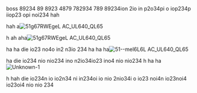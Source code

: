 boss 89234 89 8923 4879 782934 789 89234ion 2io in p2o34pi o iop234p iiop23 opi noi234
hah

hah
a![51g67RWEgeL _AC_UL640_QL65_](https://github.com/eduffield9/expert-system/assets/152788646/58da7724-0536-4352-923c-bada34dd6413)

h
ah
aha![51g67RWEgeL _AC_UL640_QL65_](https://github.com/eduffield9/expert-system/assets/152788646/a3924aa5-3e42-473f-99a6-d97e163c9901)

ha
ha die io23 no4o in2 n3io 234 
ha
ha
ha![51--mel6L6L _AC_UL640_QL65_](https://github.com/eduffield9/expert-system/assets/152788646/19d920fb-9ed4-4f3f-85c5-52e8b0948d39)

ha die io234 nio nio234 ino n2io34io23 ino4 nio nio234 
h
ha
ha![Unknown-1](https://github.com/eduffield9/expert-system/assets/152788646/eb3d4b4c-4585-45b2-afaa-0d56bf2102fd)

h
hah
  die io234n io io2n34 ni in234oi io nio 2nio34i o io23 noi4n io23noi4 io23oi4 nio nio 234 
